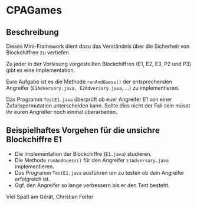 # CPAGames

## Beschreibung

Dieses Mini-Framework dient dazu das Verständnis über die Sicherheit
von Blockchiffren zu vertiefen.

Zu jeder in der Vorlesung vorgestellten Blockchiffren (E1, E2, E3, P2 und P3)
gibt es eine Implementation.

Eure Aufgabe ist es die Methode `runAndGuess()` der entsprechenden
Angreifer (`E1Adversary.java, E2Adversary.java`, ...)  zu
implementieren.

Das Programm `TestE1.java` überprüft ob euer Angreifer E1 von einer
Zufallspermutation unterscheiden kann. Sollte dies nicht der Fall sein
müsst Ihr euren Angreifer noch einmal überarbeiten.



## Beispielhaftes Vorgehen für die unsichre Blockchiffre E1

* Die Implementation der Blockchiffre (`E1.java`) studieren.
* Die Methode `runAndGuess()` für den Angreifer `E1Adversary.java` implementieren.
* Das Programm `TestE1.java` ausführen um zu testen ob dein Angreifer erfolgreich ist.
* Ggf. den Angreifer so lange verbessern bis er den Test besteht.


Viel Spaß am Gerät,
Christian Forler

